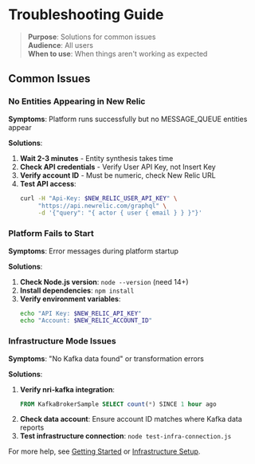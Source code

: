 # Troubleshooting Guide

> **Purpose**: Solutions for common issues  
> **Audience**: All users  
> **When to use**: When things aren't working as expected

## Common Issues

### No Entities Appearing in New Relic

**Symptoms**: Platform runs successfully but no MESSAGE_QUEUE entities appear

**Solutions**:
1. **Wait 2-3 minutes** - Entity synthesis takes time
2. **Check API credentials** - Verify User API Key, not Insert Key
3. **Verify account ID** - Must be numeric, check New Relic URL
4. **Test API access**:
   ```bash
   curl -H "Api-Key: $NEW_RELIC_USER_API_KEY" \
        "https://api.newrelic.com/graphql" \
        -d '{"query": "{ actor { user { email } } }"}'
   ```

### Platform Fails to Start

**Symptoms**: Error messages during platform startup

**Solutions**:
1. **Check Node.js version**: `node --version` (need 14+)
2. **Install dependencies**: `npm install`
3. **Verify environment variables**:
   ```bash
   echo "API Key: $NEW_RELIC_API_KEY"
   echo "Account: $NEW_RELIC_ACCOUNT_ID"
   ```

### Infrastructure Mode Issues

**Symptoms**: "No Kafka data found" or transformation errors

**Solutions**:
1. **Verify nri-kafka integration**:
   ```sql
   FROM KafkaBrokerSample SELECT count(*) SINCE 1 hour ago
   ```
2. **Check data account**: Ensure account ID matches where Kafka data reports
3. **Test infrastructure connection**: `node test-infra-connection.js`

For more help, see [Getting Started](../getting-started/README.md) or [Infrastructure Setup](../operations/infrastructure-setup.md).
